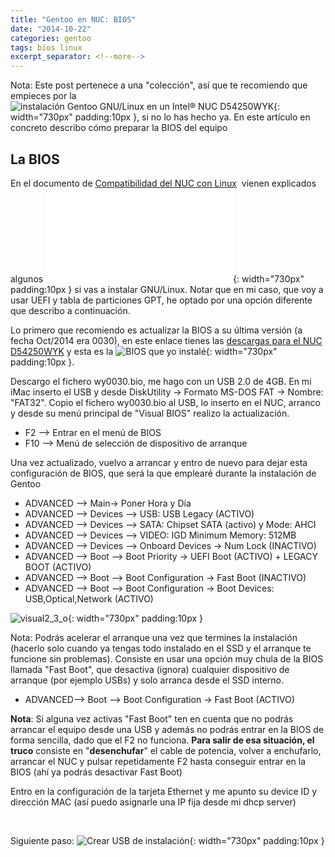 ```yaml
---
title: "Gentoo en NUC: BIOS"
date: "2014-10-22"
categories: gentoo
tags: bios linux
excerpt_separator: <!--more-->
---
```


Nota: Este post pertenece a una "colección", así que te recomiendo que empieces por la ![instalación Gentoo GNU/Linux en un Intel® NUC D54250WYK](/assets/img/original/?p=7){: width="730px" padding:10px }, si no lo has hecho ya. En este artículo en concreto describo cómo preparar la BIOS del equipo

## La BIOS

En el documento de [Compatibilidad del NUC con Linux](http://www.intel.com/support/sp/motherboards/desktop/sb/cs-034779.htm)  vienen explicados algunos ![cambios recomendados en la BIOS](/assets/img/original/cs-033935.htm){: width="730px" padding:10px } si vas a instalar GNU/Linux. Notar que en mi caso, que voy a usar UEFI y tabla de particiones GPT, he optado por una opción diferente que describo a continuación.

Lo primero que recomiendo es actualizar la BIOS a su última versión (a fecha Oct/2014 era 0030), en este enlace tienes las [descargas para el NUC D54250WYK](https://downloadcenter.intel.com/SearchResult.aspx?lang=spa&ProductID=3744&ProdId=3744) y esta es la ![BIOS que yo instalé](/assets/img/original/Detail_Desc.aspx?DwnldID=24326&lang=spa&ProdId=3744){: width="730px" padding:10px }.

Descargo el fichero wy0030.bio, me hago con un USB 2.0 de 4GB. En mi iMac inserto el USB y desde DiskUtility -> Formato MS-DOS FAT -> Nombre: "FAT32". Copio el fichero wy0030.bio al USB, lo inserto en el NUC, arranco y desde su menú principal de "Visual BIOS" realizo la actualización.

- F2 —> Entrar en el menú de BIOS
- F10 —> Menú de selección de dispositivo de arranque

Una vez actualizado, vuelvo a arrancar y entro de nuevo para dejar esta configuración de BIOS, que será la que emplearé durante la instalación de Gentoo

- ADVANCED —> Main-> Poner Hora y Día
- ADVANCED —> Devices —> USB: USB Legacy (ACTIVO)
- ADVANCED —> Devices —> SATA: Chipset SATA (activo) y Mode: AHCI
- ADVANCED —> Devices —> VIDEO: IGD Minimum Memory: 512MB
- ADVANCED —> Devices —> Onboard Devices -> Num Lock (INACTIVO)
- ADVANCED —> Boot —> Boot Priority -> UEFI Boot (ACTIVO) + LEGACY BOOT (ACTIVO)
- ADVANCED —> Boot —> Boot Configuration -> Fast Boot (INACTIVO)
- ADVANCED —> Boot —> Boot Configuration -> Boot Devices: USB,Optical,Network (ACTIVO)

![visual2_3_o](/assets/img/original/visual2_3_o.jpg){: width="730px" padding:10px }

Nota: Podrás acelerar el arranque una vez que termines la instalación (hacerlo solo cuando ya tengas todo instalado en el SSD y el arranque te funcione sin problemas). Consiste en usar una opción muy chula de la BIOS llamada "Fast Boot", que desactiva (ignora) cualquier dispositivo de arranque (por ejemplo USBs) y solo arranca desde el SSD interno.

- ADVANCED—> Boot —> Boot Configuration -> Fast Boot (ACTIVO)

**Nota**: Si alguna vez activas "Fast Boot" ten en cuenta que no podrás arrancar el equipo desde una USB y además no podrás entrar en la BIOS de forma sencilla, dado que el F2 no funciona. **Para salir de esa situación, el truco** consiste en "**desenchufar**" el cable de potencia, volver a enchufarlo, arrancar el NUC y pulsar repetidamente F2 hasta conseguir entrar en la BIOS (ahí ya podrás desactivar Fast Boot)

Entro en la configuración de la tarjeta Ethernet y me apunto su device ID y dirección MAC (así puedo asignarle una IP fija desde mi dhcp server)

 

Siguiente paso: ![Crear USB de instalación](/assets/img/original/?p=9){: width="730px" padding:10px }

